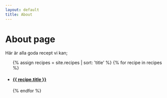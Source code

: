 ```yaml
---
layout: default
title: About
---
```

# About page

Här är alla goda recept vi kan;

<ul>
  {% assign recipes = site.recipes | sort: 'title' %}
  {% for recipe in recipes %}
    <li>
      <h4><a href="{{ recipe.url | relative_url }}">{{ recipe.title }}</a></h4>
    </li>
  {% endfor %}
</ul>
